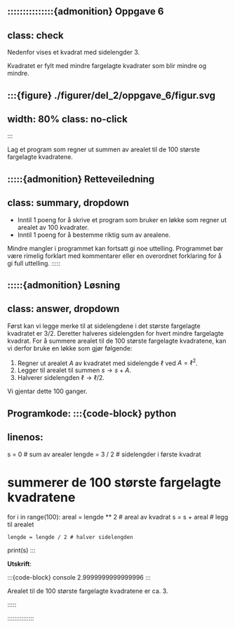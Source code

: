 :::::::::::::::{admonition} Oppgave 6
---
class: check
---
Nedenfor vises et kvadrat med sidelengder $3$. 

Kvadratet er fylt med mindre fargelagte kvadrater som blir mindre og mindre.

:::{figure} ./figurer/del_2/oppgave_6/figur.svg
---
width: 80%
class: no-click
---
:::

Lag et program som regner ut summen av arealet til de 100 største fargelagte kvadratene.


:::::{admonition} Retteveiledning
---
class: summary, dropdown
---
* Inntil 1 poeng for å skrive et program som bruker en løkke som regner ut arealet av $100$ kvadrater.
* Inntil 1 poeng for å bestemme riktig sum av arealene. 

Mindre mangler i programmet kan fortsatt gi noe uttelling. Programmet bør være rimelig forklart med kommentarer eller en overordnet forklaring for å gi full uttelling.
:::::


:::::{admonition} Løsning
---
class: answer, dropdown
---
Først kan vi legge merke til at sidelengdene i det største fargelagte kvadratet er $3/2$. Deretter halveres sidelengden for hvert mindre fargelagte kvadrat. For å summere arealet til de 100 største fargelagte kvadratene, kan vi derfor bruke en løkke som gjør følgende:

1. Regner ut arealet $A$ av kvadratet med sidelengde $\ell$ ved $A = \ell^2$.
2. Legger til arealet til summen $s \to s + A$. 
3. Halverer sidelengden $\ell \to \ell / 2$.

Vi gjentar dette 100 ganger.

**Programkode**:
:::{code-block} python
---
linenos:
---
s = 0 # sum av arealer
lengde = 3 / 2 # sidelengder i første kvadrat

# summerer de 100 største fargelagte kvadratene
for i in range(100):
    areal = lengde ** 2 # areal av kvadrat
    s = s + areal    # legg til arealet
    
    lengde = lengde / 2 # halver sidelengden

print(s)
:::

**Utskrift**:

:::{code-block} console
2.9999999999999996
:::

Arealet til de 100 største fargelagte kvadratene er ca. $3$.

:::::

:::::::::::::::


